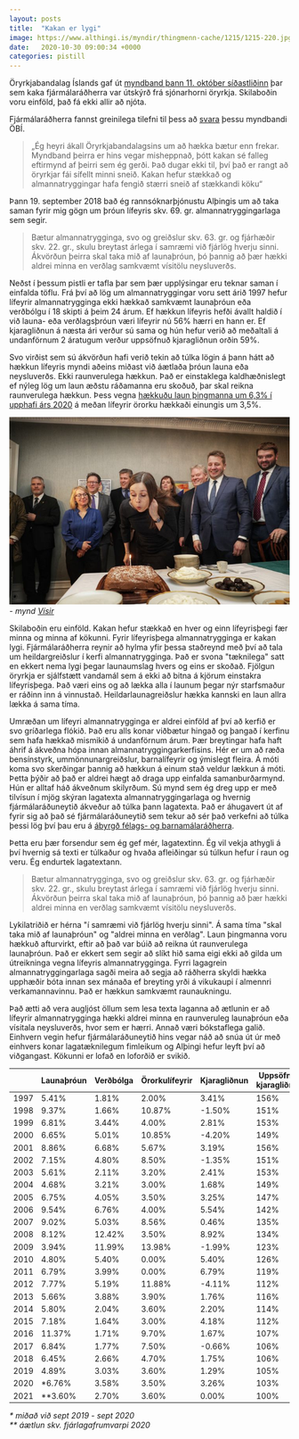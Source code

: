 ```yaml
---
layout: posts
title:  "Kakan er lygi"
image: https://www.althingi.is/myndir/thingmenn-cache/1215/1215-220.jpg
date:   2020-10-30 09:00:34 +0000
categories: pistill
---
```

Öryrkjabandalag Íslands gaf út [myndband þann 11. október síðastliðinn](https://www.facebook.com/oryrkjabandalagislands/posts/2029361253867571) þar sem kaka fjármálaráðherra var útskýrð frá sjónarhorni öryrkja. Skilaboðin voru einföld, það fá ekki allir að njóta.

Fjármálaráðherra fannst greinilega tilefni til þess að [svara](https://www.ruv.is/frett/2020/10/28/bjarni-svarar-obi-en-vidrar-ahyggjur-af-stodunni) þessu myndbandi ÖBÍ.

> „Ég heyri ákall Öryrkjabandalagsins um að hækka bætur enn frekar. Myndband þeirra er hins vegar misheppnað, þótt kakan sé falleg eftirmynd af þeirri sem ég gerði. Það dugar ekki til, því það er rangt að öryrkjar fái sífellt minni sneið. Kakan hefur stækkað og almannatryggingar hafa fengið stærri sneið af stækkandi köku“

Þann 19. september 2018 bað ég rannsóknarþjónustu Alþingis um að taka saman fyrir mig gögn um þróun lífeyris skv. 69. gr. almannatryggingarlaga sem segir.

> Bætur almannatrygginga, svo og greiðslur skv. 63. gr. og fjárhæðir skv. 22. gr., skulu breytast árlega í samræmi við fjárlög hverju sinni. Ákvörðun þeirra skal taka mið af launaþróun, þó þannig að þær hækki aldrei minna en verðlag samkvæmt vísitölu neysluverðs.

Neðst í þessum pistli er tafla þar sem þær upplýsingar eru teknar saman í einfalda töflu. Frá því að lög um almannatryggingar voru sett árið 1997 hefur lífeyrir almannatrygginga ekki hækkað samkvæmt launaþróun eða verðbólgu í 18 skipti á þeim 24 árum. Ef hækkun lífeyris hefði ávallt haldið í við launa- eða verðlagsþróun væri lífeyrir nú 56% hærri en hann er. Ef kjaragliðnun á næsta ári verður sú sama og hún hefur verið að meðaltali á undanförnum 2 áratugum verður uppsöfnuð kjaragliðnun orðin 59%.

Svo virðist sem sú ákvörðun hafi verið tekin að túlka lögin á þann hátt að hækkun lífeyris myndi aðeins miðast við áætlaða þróun launa eða neysluverðs. Ekki raunverulega hækkun. Það er einstaklega kaldhæðnislegt ef nýleg lög um laun æðstu ráðamanna eru skoðuð, þar skal reikna raunverulega hækkun. Þess vegna [hækkuðu laun þingmanna um 6,3% í upphafi árs 2020](https://kjarninn.is/frettir/2020-04-08-laun-thingmanna-og-radherra-haekkudu-um-63-prosent/) á meðan lífeyrir örorku hækkaði einungis um 3,5%.

![Kakan er ekki fyrir þig](/assets/images/kakanerlygi.jpg)
_- mynd [Vísir](https://www.visir.is/g/2018181139864)_

Skilaboðin eru einföld. Kakan hefur stækkað en hver og einn lífeyrisþegi fær minna og minna af kökunni. Fyrir lífeyrisþega almannatrygginga er kakan lygi. Fjármálaráðherra reynir að hylma yfir þessa staðreynd með því að tala um heildargreiðslur í kerfi almannatrygginga. Það er svona "tæknilega" satt en ekkert nema lygi þegar launaumslag hvers og eins er skoðað. Fjölgun öryrkja er sjálfstætt vandamál sem á ekki að bitna á kjörum einstakra lífeyrisþega. Það væri eins og að lækka alla í launum þegar nýr starfsmaður er ráðinn inn á vinnustað. Heildarlaunagreiðslur hækka kannski en laun allra lækka á sama tíma. 

Umræðan um lífeyri almannatrygginga er aldrei einföld af því að kerfið er svo gríðarlega flókið. Það eru alls konar viðbætur hingað og þangað í kerfinu sem hafa hækkað mismikið á undanförnum árum. Þær breytingar hafa haft áhrif á ákveðna hópa innan almannatryggingarkerfisins. Hér er um að ræða bensínstyrk, ummönnunargreiðslur, barnalífeyrir og ýmislegt fleira. Á móti koma svo skerðingar þannig að hækkun á einum stað veldur lækkun á móti. Þetta þýðir að það er aldrei hægt að draga upp einfalda samanburðarmynd. Hún er alltaf háð ákveðnum skilyrðum. Sú mynd sem ég dreg upp er með tilvísun í mjög skýran lagatexta almannatryggingarlaga og hvernig fjármálaráðuneytið ákveður að túlka þann lagatexta. Það er áhugavert út af fyrir sig að það sé fjármálaráðuneytið sem tekur að sér það verkefni að túlka þessi lög því þau eru á [ábyrgð félags- og barnamálaráðherra](https://www.althingi.is/lagas/nuna/2007100.html). 

Þetta eru þær forsendur sem ég gef mér, lagatextinn. Ég vil vekja athygli á því hvernig sá texti er túlkaður og hvaða afleiðingar sú túlkun hefur í raun og veru. Ég endurtek lagatextann.

> Bætur almannatrygginga, svo og greiðslur skv. 63. gr. og fjárhæðir skv. 22. gr., skulu breytast árlega í samræmi við fjárlög hverju sinni. Ákvörðun þeirra skal taka mið af launaþróun, þó þannig að þær hækki aldrei minna en verðlag samkvæmt vísitölu neysluverðs.

Lykilatriðið er hérna "í samræmi við fjárlög hverju sinni". Á sama tíma "skal taka mið af launaþróun" og "aldrei minna en verðlag". Laun þingmanna voru hækkuð afturvirkt, eftir að það var búið að reikna út raunverulega launaþróun. Það er ekkert sem segir að slíkt hið sama eigi ekki að gilda um útreikninga vegna lífeyris almannatrygginga. Fyrri lagagrein almannatryggingarlaga sagði meira að segja að ráðherra skyldi hækka upphæðir bóta innan sex mánaða ef breyting yrði á vikukaupi í almennri verkamannavinnu. Það er hækkun samkvæmt raunaukningu. 

Það ætti að vera augljóst öllum sem lesa texta laganna að ætlunin er að lífeyrir almannatrygginga hækki aldrei minna en raunveruleg launaþróun eða vísitala neysluverðs, hvor sem er hærri. Annað væri bókstaflega galið. Einhvern vegin hefur fjármálaráðuneytið hins vegar náð að snúa út úr með einhvers konar lagatæknilegum fimleikum og Alþingi hefur leyft því að viðgangast. Kökunni er lofað en loforðið er svikið.

|      | Launaþróun | Verðbólga | Örorkulífeyrir | Kjaragliðnun | Uppsöfnuð kjaragliðnun |
|------|------------|-----------|----------------|--------------|------------------------|
| 1997 | 5.41%      | 1.81%     | 2.00%          | 3.41%        | 156%                   |
| 1998 | 9.37%      | 1.66%     | 10.87%         | -1.50%       | 151%                   |
| 1999 | 6.81%      | 3.44%     | 4.00%          | 2.81%        | 153%                   |
| 2000 | 6.65%      | 5.01%     | 10.85%         | -4.20%       | 149%                   |
| 2001 | 8.86%      | 6.68%     | 5.67%          | 3.19%        | 156%                   |
| 2002 | 7.15%      | 4.80%     | 8.50%          | -1.35%       | 151%                   |
| 2003 | 5.61%      | 2.11%     | 3.20%          | 2.41%        | 153%                   |
| 2004 | 4.68%      | 3.21%     | 3.00%          | 1.68%        | 149%                   |
| 2005 | 6.75%      | 4.05%     | 3.50%          | 3.25%        | 147%                   |
| 2006 | 9.54%      | 6.76%     | 4.00%          | 5.54%        | 142%                   |
| 2007 | 9.02%      | 5.03%     | 8.56%          | 0.46%        | 135%                   |
| 2008 | 8.12%      | 12.42%    | 3.50%          | 8.92%        | 134%                   |
| 2009 | 3.94%      | 11.99%    | 13.98%         | -1.99%       | 123%                   |
| 2010 | 4.80%      | 5.40%     | 0.00%          | 5.40%        | 126%                   |
| 2011 | 6.79%      | 3.99%     | 0.00%          | 6.79%        | 119%                   |
| 2012 | 7.77%      | 5.19%     | 11.88%         | -4.11%       | 112%                   |
| 2013 | 5.66%      | 3.88%     | 3.90%          | 1.76%        | 116%                   |
| 2014 | 5.80%      | 2.04%     | 3.60%          | 2.20%        | 114%                   |
| 2015 | 7.18%      | 1.64%     | 3.00%          | 4.18%        | 112%                   |
| 2016 | 11.37%     | 1.71%     | 9.70%          | 1.67%        | 107%                   |
| 2017 | 6.84%      | 1.77%     | 7.50%          | -0.66%       | 106%                   |
| 2018 | 6.45%      | 2.66%     | 4.70%          | 1.75%        | 106%                   |
| 2019 | 4.89%      | 3.03%     | 3.60%          | 1.29%        | 105%                   |
| 2020 | *6.76%     | 3.58%     | 3.50%          | 3.26%        | 103%                   |
| 2021 | **3.60%    | 2.70%     | 3.60%          | 0.00%        | 100%                   |

_* miðað við sept 2019 - sept 2020_  
_** áætlun skv. fjárlagafrumvarpi 2020_

